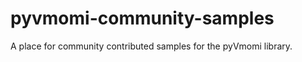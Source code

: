 pyvmomi-community-samples
=========================

A place for community contributed samples for the pyVmomi library.
